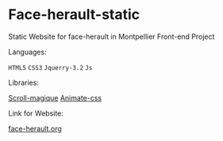 # Face-herault-static

Static Website for face-herault in Montpellier
Front-end Project

Languages:

`HTML5`
`CSS3`
`Jquerry-3.2`
`Js`

Libraries:

[Scroll-magique](http://scrollmagic.io/)
[Animate-css](https://daneden.github.io/animate.css/)

Link for Website:

[face-herault.org](http://www.face-herault.org/)
